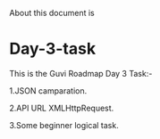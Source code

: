 About this document is
# Day-3-task
This is the Guvi Roadmap Day 3 Task:-

 1.JSON camparation.
 
 2.API URL XMLHttpRequest.
 
 3.Some beginner logical task.

